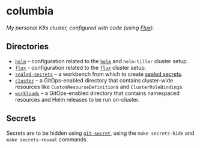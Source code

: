 # columbia

_My personal K8s cluster, configured with code (using
[Flux](https://github.com/weaveworks/flux))._

## Directories

- [`helm`](./helm) – configuration related to the [`helm`](https://helm.sh) and
  `helm-tiller` cluster setup.
- [`flux`](./flux) - configuration related to the
  [`flux`](https://github.com/weaveworks/flux) cluster setup.
- [`sealed-secrets`](./sealed-secrets) – a workbench from which to create
  [sealed secrets](https://github.com/bitnami-labs/sealed-secrets).
- [`cluster`](./cluster) – a GitOps-enabled directory that contains cluster-wide
  resources like `CustomResourseDefinition`s and `ClusterRoleBinding`s.
- [`workloads`](./workloads) – a GitOps-enabled directory that contains
  namespaced resources and Helm releases to be run on-cluster.

## Secrets

Secrets are to be hidden using [`git-secret`](https://git-secret.io), using
the `make secrets-hide` and `make secrets-reveal` commands.
